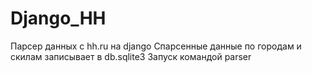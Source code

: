 # Django_HH
Парсер данных с hh.ru на django
Спарсенные данные по городам и скилам записывает в db.sqlite3
Запуск командой parser 
